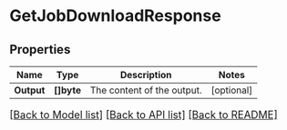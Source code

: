 # GetJobDownloadResponse

## Properties

Name | Type | Description | Notes
------------ | ------------- | ------------- | -------------
**Output** | **[]byte** | The content of the output. | [optional] 

[[Back to Model list]](../README.md#documentation-for-models) [[Back to API list]](../README.md#documentation-for-api-endpoints) [[Back to README]](../README.md)

<style>
     p, ul, ol, li { font-size: 18px !important;}
</style>


